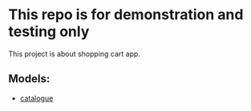 # This repo is for demonstration and testing only

This project is about shopping cart app.

## Models:

- [catalogue](https://github.com/artemijan/ecommerce/tree/master/shop/core/catalogue/models)
